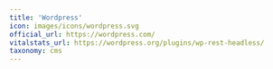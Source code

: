 ```yaml
---
title: 'Wordpress'
icon: images/icons/wordpress.svg
official_url: https://wordpress.com/
vitalstats_url: https://wordpress.org/plugins/wp-rest-headless/
taxonomy: cms
---
```

